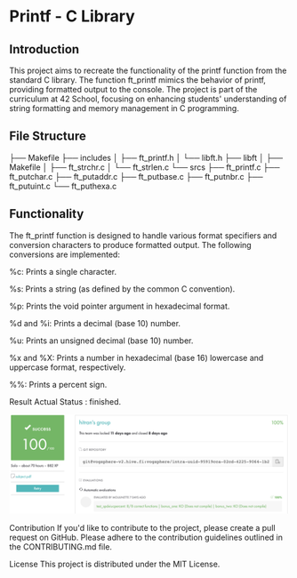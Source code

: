 # Printf  - C Library
## Introduction
This project aims to recreate the functionality of the printf function from the standard C library. The function ft_printf mimics the behavior of printf, providing formatted output to the console. The project is part of the curriculum at 42 School, focusing on enhancing students' understanding of string formatting and memory management in C programming.

## File Structure

├── Makefile
├── includes
│   ├── ft_printf.h
│   └── libft.h
├── libft
│   ├── Makefile
│   ├── ft_strchr.c
│   └── ft_strlen.c
└── srcs
    ├── ft_printf.c
    ├── ft_putchar.c
    ├── ft_putaddr.c
    ├── ft_putbase.c
    ├── ft_putnbr.c
    ├── ft_putuint.c
    └── ft_puthexa.c

## Functionality
The ft_printf function is designed to handle various format specifiers and conversion characters to produce formatted output. The following conversions are implemented:

%c: Prints a single character.

%s: Prints a string (as defined by the common C convention).

%p: Prints the void pointer argument in hexadecimal format.

%d and %i: Prints a decimal (base 10) number.

%u: Prints an unsigned decimal (base 10) number.

%x and %X: Prints a number in hexadecimal (base 16) lowercase and uppercase format, respectively.

%%: Prints a percent sign.

Result
Actual Status : finished.

<img width="1914" src="https://github.com/tranhieutrung/images/blob/main/printf_result.png">

Contribution
If you'd like to contribute to the project, please create a pull request on GitHub. Please adhere to the contribution guidelines outlined in the CONTRIBUTING.md file.

License
This project is distributed under the MIT License.